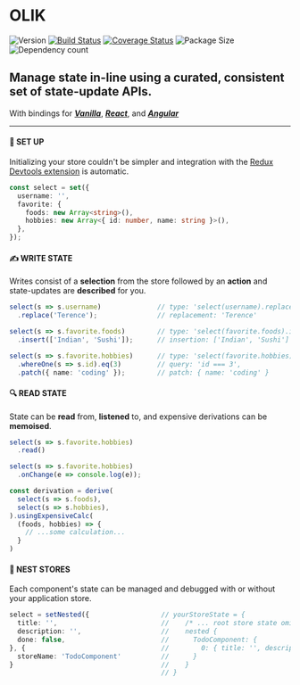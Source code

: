 # OLIK #

![Version](https://img.shields.io/npm/v/olik.svg)
[![Build Status](https://travis-ci.org/Memeplexx/olik.svg?branch=master)](https://travis-ci.org/Memeplexx/olik.svg?branch=master)
[![Coverage Status](https://coveralls.io/repos/github/Memeplexx/Olik/badge.svg?branch=master)](https://coveralls.io/github/Memeplexx/Olik?branch=master)
![Package Size](https://badgen.net/bundlephobia/minzip/olik)
![Dependency count](https://badgen.net/bundlephobia/dependency-count/olik)

## Manage state **in-line** using a **curated**, **consistent** set of state-update APIs.  
With bindings for ***[Vanilla](https://memeplexx.github.io/olik/docs/vanilla-js)***,
***[React](https://memeplexx.github.io/olik/docs/read)***, and
***[Angular](https://memeplexx.github.io/olik/docs/angular)***

---

#### 🌈 **SET UP**
Initializing your store couldn't be simpler and integration with the [Redux Devtools extension](https://github.com/zalmoxisus/redux-devtools-extension) is automatic.
```ts
const select = set({
  username: '',
  favorite: {
    foods: new Array<string>(),
    hobbies: new Array<{ id: number, name: string }>(),
  },
});
```  
#### ✍️ **WRITE STATE** 
Writes consist of a **selection** from the store followed by an **action** and state-updates are **described** for you. 
```ts
select(s => s.username)              // type: 'select(username).replace()'
  .replace('Terence');               // replacement: 'Terence'

select(s => s.favorite.foods)        // type: 'select(favorite.foods).insert()'
  .insert(['Indian', 'Sushi']);      // insertion: ['Indian', 'Sushi']

select(s => s.favorite.hobbies)      // type: 'select(favorite.hobbies).whereOne(id).eq(3).patch()'
  .whereOne(s => s.id).eq(3)         // query: 'id === 3',
  .patch({ name: 'coding' });        // patch: { name: 'coding' }
```
#### 🔍 **READ STATE**
State can be **read** from, **listened** to, and expensive derivations can be **memoised**.
```ts
select(s => s.favorite.hobbies)
  .read()

select(s => s.favorite.hobbies)
  .onChange(e => console.log(e));

const derivation = derive(
  select(s => s.foods),
  select(s => s.hobbies),
).usingExpensiveCalc(
  (foods, hobbies) => {
    // ...some calculation...
  }
)
```
#### 🥚 **NEST STORES**
Each component's state can be managed and debugged with or without your application store.
```ts
select = setNested({                  // yourStoreState = {
  title: '',                          //    /* ... root store state omitted for brevity ... */
  description: '',                    //    nested {
  done: false,                        //      TodoComponent: {
}, {                                  //        0: { title: '', description: '', done: false }
  storeName: 'TodoComponent'          //      } 
}                                     //    }      
                                      // }
```